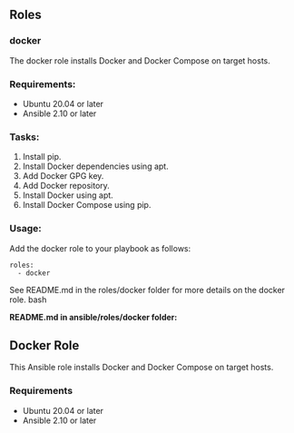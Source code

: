 ## Roles
### docker
The docker role installs Docker and Docker Compose on target hosts.

### Requirements:

 - Ubuntu 20.04 or later
 - Ansible 2.10 or later

### Tasks:

 1. Install pip.
 2. Install Docker dependencies using apt.
 3. Add Docker GPG key.
 4. Add Docker repository.
 5. Install Docker using apt.
 6. Install Docker Compose using pip.

### Usage:

Add the docker role to your playbook as follows:
```
roles:
  - docker
```
See README.md in the roles/docker folder for more details on the docker role.
bash

**README.md in ansible/roles/docker folder:**

## Docker Role
This Ansible role installs Docker and Docker Compose on target hosts.

### Requirements
 - Ubuntu 20.04 or later
 - Ansible 2.10 or later
